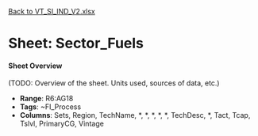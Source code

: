 [Back to VT_SI_IND_V2.xlsx](README.md)

# Sheet: Sector_Fuels

#### Sheet Overview

(TODO: Overview of the sheet. Units used, sources of data, etc.)

- **Range**: R6:AG18
- **Tags**: ~FI_Process
- **Columns**: Sets, Region, TechName, *, *, *, *, *, TechDesc, *, Tact, Tcap, Tslvl, PrimaryCG, Vintage


